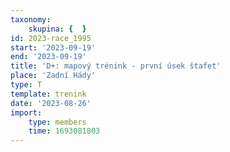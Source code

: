 ```yaml
---
taxonomy:
    skupina: {  }
id: 2023-race_1995
start: '2023-09-19'
end: '2023-09-19'
title: 'D+: mapový trénink - první úsek štafet'
place: 'Zadní Hády'
type: T
template: trenink
date: '2023-08-26'
import:
    type: members
    time: 1693081803
---
```


